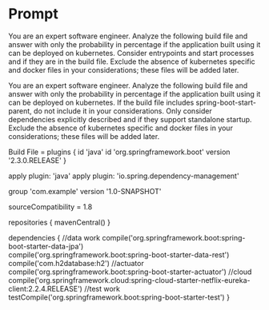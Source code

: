 # Prompt

You are an expert software engineer.  Analyze the following build file and answer with only the probability in percentage if the application built using it can be deployed on kubernetes.  Consider entrypoints and start processes and if they are in the build file.  Exclude the absence of kubernetes specific and docker files in your considerations; these files will be added later.

You are an expert software engineer.  Analyze the following build file and answer with only the probability in percentage if the application built using it can be deployed on kubernetes. If the build file includes spring-boot-start-parent, do not include it in your considerations.  Only consider dependencies explicitly described and if they support standalone startup.  Exclude the absence of kubernetes specific and docker files in your considerations; these files will be added later.

Build File =
plugins {
    id 'java'
    id 'org.springframework.boot' version '2.3.0.RELEASE'
}

apply plugin: 'java'
apply plugin: 'io.spring.dependency-management'

group 'com.example'
version '1.0-SNAPSHOT'

sourceCompatibility = 1.8

repositories {
    mavenCentral()
}

dependencies {
	//data work
    compile('org.springframework.boot:spring-boot-starter-data-jpa')    
    compile('org.springframework.boot:spring-boot-starter-data-rest')
    compile('com.h2database:h2')
    //actuator
    compile('org.springframework.boot:spring-boot-starter-actuator')
    //cloud
    compile('org.springframework.cloud:spring-cloud-starter-netflix-eureka-client:2.2.4.RELEASE')
    //test work 
    testCompile('org.springframework.boot:spring-boot-starter-test')
}

